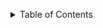 <a name="readme-top"></a>


<!-- TABLE OF CONTENTS -->
<details>
  <summary>Table of Contents</summary>
  <ol>
    <li>
      <a href="#about-the-project">Project Overview:</a>
      <ul>
        <li><a href="#built-with">Technologies used:</a></li>
      </ul>
    </li>
    <li>
      <a href="#getting-started">Getting Started</a>
      <ul>
        <li><a href="#prerequisites">Prerequisites</a></li>
        <li><a href="#installation">Installation</a></li>
      </ul>
    </li>
    <li><a href="#usage">Usage</a></li>
    <li><a href="#roadmap">Project Enhancements</a></li>
    <li><a href="#contributing">Contributing</a></li>
    <li><a href="#license">License</a></li>
    <li><a href="#contact">Contact</a></li>
    <li><a href="#acknowledgments">Acknowledgments</a></li>
  </ol>

<!-- ABOUT THE PROJECT -->
## Project Overview:
<p align="right">(<a href="#readme-top">back to top</a>)</p>


### Technologies used:
<p align="right">(<a href="#readme-top">back to top</a>)</p>

<!-- GETTING STARTED -->
## Getting Started

### Prerequisites
### Installation
<p align="right">(<a href="#readme-top">back to top</a>)</p>

<!-- USAGE EXAMPLES -->
## Usage
<p align="right">(<a href="#readme-top">back to top</a>)</p>


<!-- Project Enhancements -->
## Project Enhancements
<p align="right">(<a href="#readme-top">back to top</a>)</p>


<!-- Contributing -->
## Contributing
<p align="right">(<a href="#readme-top">back to top</a>)</p>


<!-- License -->
## License
<p align="right">(<a href="#readme-top">back to top</a>)</p>

<!-- Contact -->
## Contact
<p align="right">(<a href="#readme-top">back to top</a>)</p>









<!-- ACKNOWLEDGMENTS -->
## Acknowledgments

Use this space to list resources you find helpful and would like to give credit to. I've included a few of my favorites to kick things off!

* [Best-README-Template](https://github.com/othneildrew/Best-README-Template/tree/master)
<p align="right">(<a href="#readme-top">back to top</a>)</p>
